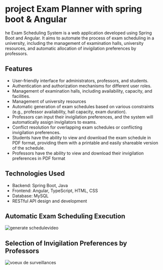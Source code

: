 # project Exam Planner with spring boot & Angular


he Exam Scheduling System is a web application developed using Spring Boot and Angular. It aims to automate the process of exam scheduling in a university, including the management of examination halls, university resources, and automatic allocation of invigilation preferences by professors.

## Features

- User-friendly interface for administrators, professors, and students.
- Authentication and authorization mechanisms for different user roles.
- Management of examination halls, including availability, capacity, and facilities.
- Management of university resources 
- Automatic generation of exam schedules based on various constraints (e.g., professor availability, hall capacity, exam duration).
- Professors can input their invigilation preferences, and the system will automatically assign invigilators to exams.
- Conflict resolution for overlapping exam schedules or conflicting invigilation preferences.
- Students have the ability to view and download the exam schedule in PDF format, providing them with a printable and easily shareable version of the schedule.
- Professors have the ability to view and download their invigilation preferences in PDF format

## Technologies Used

- Backend: Spring Boot, Java
- Frontend: Angular, TypeScript, HTML, CSS
- Database: MySQL
- RESTful API design and development


## Automatic Exam Scheduling Execution

![generate schedulevideo](https://github.com/wiem2000/projectExamPlanner_Spring_Angular/assets/96753615/5a0b2f14-6b21-478b-aea3-999d29711e34)

## Selection of Invigilation Preferences by Professors

![voeux de surveillances](https://github.com/wiem2000/projectExamPlanner_Spring_Angular/assets/96753615/bc9b8bc9-b621-44c2-95b3-d8fbcb388af3)
